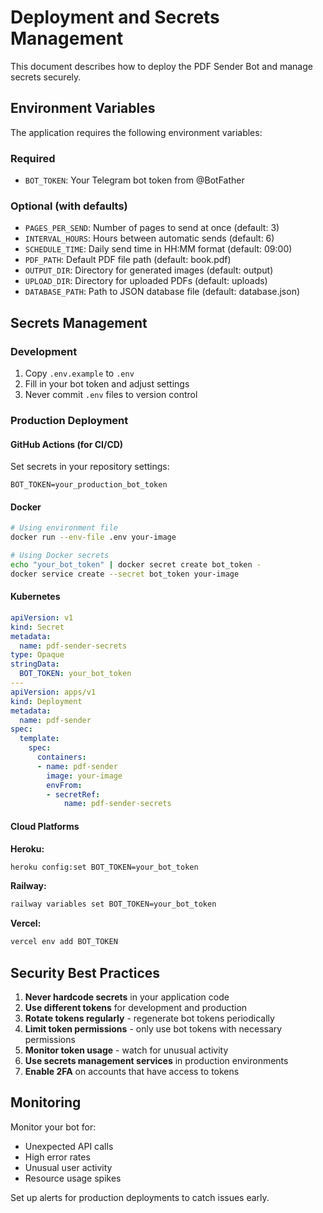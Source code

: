 # Deployment and Secrets Management

This document describes how to deploy the PDF Sender Bot and manage secrets securely.

## Environment Variables

The application requires the following environment variables:

### Required
- `BOT_TOKEN`: Your Telegram bot token from @BotFather

### Optional (with defaults)
- `PAGES_PER_SEND`: Number of pages to send at once (default: 3)
- `INTERVAL_HOURS`: Hours between automatic sends (default: 6)
- `SCHEDULE_TIME`: Daily send time in HH:MM format (default: 09:00)
- `PDF_PATH`: Default PDF file path (default: book.pdf)
- `OUTPUT_DIR`: Directory for generated images (default: output)
- `UPLOAD_DIR`: Directory for uploaded PDFs (default: uploads)
- `DATABASE_PATH`: Path to JSON database file (default: database.json)

## Secrets Management

### Development
1. Copy `.env.example` to `.env`
2. Fill in your bot token and adjust settings
3. Never commit `.env` files to version control

### Production Deployment

#### GitHub Actions (for CI/CD)
Set secrets in your repository settings:
```
BOT_TOKEN=your_production_bot_token
```

#### Docker
```bash
# Using environment file
docker run --env-file .env your-image

# Using Docker secrets
echo "your_bot_token" | docker secret create bot_token -
docker service create --secret bot_token your-image
```

#### Kubernetes
```yaml
apiVersion: v1
kind: Secret
metadata:
  name: pdf-sender-secrets
type: Opaque
stringData:
  BOT_TOKEN: your_bot_token
---
apiVersion: apps/v1
kind: Deployment
metadata:
  name: pdf-sender
spec:
  template:
    spec:
      containers:
      - name: pdf-sender
        image: your-image
        envFrom:
        - secretRef:
            name: pdf-sender-secrets
```

#### Cloud Platforms

**Heroku:**
```bash
heroku config:set BOT_TOKEN=your_bot_token
```

**Railway:**
```bash
railway variables set BOT_TOKEN=your_bot_token
```

**Vercel:**
```bash
vercel env add BOT_TOKEN
```

## Security Best Practices

1. **Never hardcode secrets** in your application code
2. **Use different tokens** for development and production
3. **Rotate tokens regularly** - regenerate bot tokens periodically
4. **Limit token permissions** - only use bot tokens with necessary permissions
5. **Monitor token usage** - watch for unusual activity
6. **Use secrets management services** in production environments
7. **Enable 2FA** on accounts that have access to tokens

## Monitoring

Monitor your bot for:
- Unexpected API calls
- High error rates
- Unusual user activity
- Resource usage spikes

Set up alerts for production deployments to catch issues early.